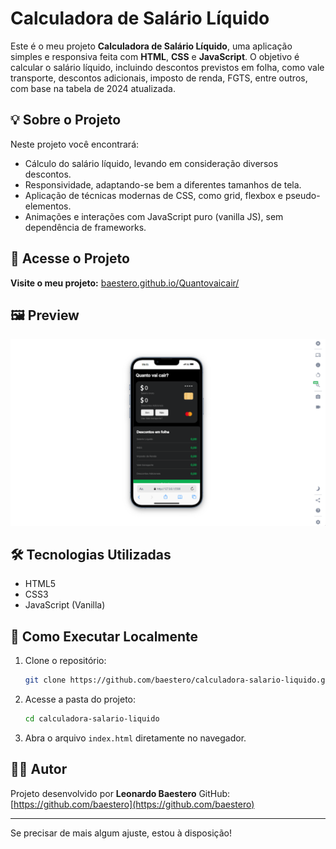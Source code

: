 # Calculadora de Salário Líquido

Este é o meu projeto **Calculadora de Salário Líquido**, uma aplicação simples e responsiva feita com **HTML**, **CSS** e **JavaScript**. O objetivo é calcular o salário líquido, incluindo descontos previstos em folha, como vale transporte, descontos adicionais, imposto de renda, FGTS, entre outros, com base na tabela de 2024 atualizada.

## 💡 Sobre o Projeto

Neste projeto você encontrará:

- Cálculo do salário líquido, levando em consideração diversos descontos.
- Responsividade, adaptando-se bem a diferentes tamanhos de tela.
- Aplicação de técnicas modernas de CSS, como grid, flexbox e pseudo-elementos.
- Animações e interações com JavaScript puro (vanilla JS), sem dependência de frameworks.

## 🔗 Acesse o Projeto

**Visite o meu projeto:**
[baestero.github.io/Quantovaicair/](baestero.github.io/Quantovaicair/)

## 🖼 Preview

![Veja o Projeto aqui!](https://github.com/baestero/Quantovaicair/blob/main/Captura%20de%20tela%202025-05-11%20191619.png)

## 🛠 Tecnologias Utilizadas

- HTML5
- CSS3
- JavaScript (Vanilla)

## 🧪 Como Executar Localmente

1. Clone o repositório:

   ```bash
   git clone https://github.com/baestero/calculadora-salario-liquido.git
   ```

2. Acesse a pasta do projeto:

   ```bash
   cd calculadora-salario-liquido
   ```

3. Abra o arquivo `index.html` diretamente no navegador.

## 👨‍💻 Autor

Projeto desenvolvido por **Leonardo Baestero**
GitHub: [https://github.com/baestero](https://github.com/baestero)

---

Se precisar de mais algum ajuste, estou à disposição!
